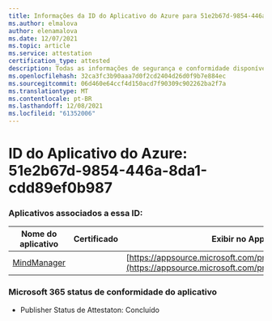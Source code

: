 ```yaml
---
title: Informações da ID do Aplicativo do Azure para 51e2b67d-9854-446a-8da1-cdd89ef0b987
ms.author: elmalova
author: elenamalova
ms.date: 12/07/2021
ms.topic: article
ms.service: attestation
certification_type: attested
description: Todas as informações de segurança e conformidade disponíveis para o 51e2b67d-9854-446a-8da1-cdd89ef0b987.
ms.openlocfilehash: 32ca3fc3b90aaa7d0f2cd2404d26d0f9b7e884ec
ms.sourcegitcommit: 06d460e64ccf4d150acd7f90309c902262ba2f7a
ms.translationtype: MT
ms.contentlocale: pt-BR
ms.lasthandoff: 12/08/2021
ms.locfileid: "61352006"
---
```

# <a name="azure-app-id-51e2b67d-9854-446a-8da1-cdd89ef0b987"></a>ID do Aplicativo do Azure: 51e2b67d-9854-446a-8da1-cdd89ef0b987


### <a name="apps-associated-with-this-id"></a>Aplicativos associados a essa ID:
| **Nome do aplicativo** | **Certificado** | **Exibir no AppSource** |
|--------------|---------------|-----------------------|
| [MindManager](https://docs.microsoft.com/microsoft-365-app-certification/forward/WA200002261) |  | [https://appsource.microsoft.com/product/office/WA200002261](https://appsource.microsoft.com/product/office/WA200002261) |

### <a name="microsoft-365-app-compliance-status"></a>Microsoft 365 status de conformidade do aplicativo
- Publisher Status de Attestaton: Concluído
